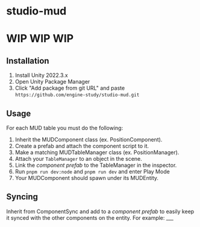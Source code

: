 # studio-mud

# WIP WIP WIP

## Installation 
1. Install Unity 2022.3.x
2. Open Unity Package Manager
3. Click "Add package from git URL" and paste `https://github.com/engine-study/studio-mud.git`

## Usage

For each MUD table you must do the following:

1. Inherit the MUDComponent class (ex. PositionComponent).
2. Create a prefab and attach the component script to it.
3. Make a matching MUDTableManager class (ex. PositionManager).
4. Attach your `TableManager` to an object in the scene.
5. Link the *component prefab* to the TableManager in the inspector.
6. Run `pnpm run dev:node` and `pnpm run dev` and enter Play Mode
8. Your MUDComponent should spawn under its MUDEntity.

## Syncing

Inherit from ComponentSync and add to a *component prefab* to easily keep it synced with the other components on the entity.
For example: ___

